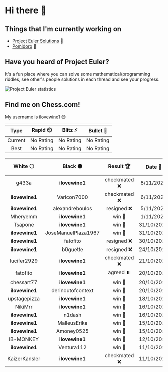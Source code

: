 <meta http-equiv='cache-control' content='no-cache'> 
<meta http-equiv='expires' content='0'> 
<meta http-equiv='pragma' content='no-cache'>

# Hi there 👋

## Things that I'm currently working on

- [Project Euler Solutions](https://github.com/ilovewine/project-euler-solutions) 🤔
- [Pomidoro](https://github.com/ilovewine/pomidoro) 🍅

## Have you heard of Project Euler?

It's a fun place where you can solve some mathematical/programming riddles, see other's people solutions in each thread and see your progress.

<img src="https://projecteuler.net/profile/ilovewine.png?" alt="Project Euler statistics" />

## Find me on Chess.com!

My username is [ilovewine1](https://www.chess.com/member/ilovewine1) 😊

<!--START_SECTION:chessStats-->
<!-- Automatically generated with https://github.com/Balastrong/chess-stats-action -->

| Type | Rapid ⏲️ | Blitz ⚡ | Bullet 🔫 |
|:---:|:---:|:---:|:---:|
| Current | No Rating | No Rating | No Rating |
| Best | No Rating | No Rating | No Rating |

| White ⚪ | Black ⚫ | Result 🏆 | Date 📅 | Position 🗺️ | Type 🕕 |
|:---:|:---:|:---:|:---:|:---:|:---:|
| g433a | **ilovewine1** | checkmated ❌ | 8/11/2023 | <a href="http://www.ee.unb.ca/cgi-bin/tervo/fen.pl?select=qn3b1r/6pp/3k4/1Q1p4/5B2/8/PP3PPP/2R1R1K1 b - - 2 23">Link</a> | Daily |
| **ilovewine1** | Varicon7000 | checkmated ❌ | 6/11/2023 | <a href="http://www.ee.unb.ca/cgi-bin/tervo/fen.pl?select=8/2R5/2p2k2/3p1pp1/3P4/8/7r/r4K2 w - - 8 47">Link</a> | Daily |
| **ilovewine1** | alexandreboulos | resigned ❌ | 5/11/2023 | <a href="http://www.ee.unb.ca/cgi-bin/tervo/fen.pl?select=8/2k5/1p6/3K4/8/8/p7/8 w - - 0 56">Link</a> | Daily |
| Mheryemm | **ilovewine1** | win 🥇 | 1/11/2023 | <a href="http://www.ee.unb.ca/cgi-bin/tervo/fen.pl?select=rnbqkbnr/pppp1ppp/8/4p3/4P3/8/PPPP1PPP/RNBQKBNR w KQkq e6 0 2">Link</a> | Daily |
| Tsapone | **ilovewine1** | win 🥇 | 31/10/2023 | <a href="http://www.ee.unb.ca/cgi-bin/tervo/fen.pl?select=r1bqkbnr/1ppp1ppp/p1n5/1B2p3/4P3/5N2/PPPP1PPP/RNBQK2R w KQkq - 0 4">Link</a> | Daily |
| **ilovewine1** | JoseManuelPlaza1967 | win 🥇 | 31/10/2023 | <a href="http://www.ee.unb.ca/cgi-bin/tervo/fen.pl?select=8/8/7p/3B3P/P7/8/2KBk1Q1/8 b - - 8 65">Link</a> | Daily |
| **ilovewine1** | fatofito | resigned ❌ | 30/10/2023 | <a href="http://www.ee.unb.ca/cgi-bin/tervo/fen.pl?select=3r1rk1/ppN2ppp/3P4/4p1qb/2B1P3/P2PP1nP/1B1K4/R7 w - - 1 24">Link</a> | Daily |
| **ilovewine1** | b0guette | resigned ❌ | 24/10/2023 | <a href="http://www.ee.unb.ca/cgi-bin/tervo/fen.pl?select=r4rk1/2p2pp1/3b3p/pp1P3R/1PQ5/B1N2nq1/P1bPBN2/R4K2 w - - 4 22">Link</a> | Daily |
| lucifer2929 | **ilovewine1** | checkmated ❌ | 21/10/2023 | <a href="http://www.ee.unb.ca/cgi-bin/tervo/fen.pl?select=rnb2kr1/pp3Q1p/2p1p3/q1PpN3/3Pp3/4P3/PP1N1PPP/R3K2R b KQ - 4 14">Link</a> | Daily |
| fatofito | **ilovewine1** | agreed ⏸️ | 20/10/2023 | <a href="http://www.ee.unb.ca/cgi-bin/tervo/fen.pl?select=7R/4nkp1/p2b1pn1/4p1qQ/1P6/P2r2B1/1P3PPP/5RK1 w - - 21 35">Link</a> | Daily |
| chessart77 | **ilovewine1** | win 🥇 | 20/10/2023 | <a href="http://www.ee.unb.ca/cgi-bin/tervo/fen.pl?select=r1b1kb1r/3p1ppp/7n/1pp1nN2/4P3/3q4/PP1PQPPP/R1B1K2R w KQkq - 4 15">Link</a> | Daily |
| **ilovewine1** | derinoutofcontext | win 🥇 | 20/10/2023 | <a href="http://www.ee.unb.ca/cgi-bin/tervo/fen.pl?select=r1bqkb1r/pppp1p1p/2n5/4p1B1/2B1N1P1/3P3P/PPP2P2/R2QK1NR b KQkq - 0 8">Link</a> | Daily |
| upstagepizza | **ilovewine1** | win 🥇 | 18/10/2023 | <a href="http://www.ee.unb.ca/cgi-bin/tervo/fen.pl?select=r1b4Q/ppppnp1p/4k1p1/8/4P3/NPBn4/PKP4q/R7 w - - 0 22">Link</a> | Daily |
| NikiMrr | **ilovewine1** | win 🥇 | 16/10/2023 | <a href="http://www.ee.unb.ca/cgi-bin/tervo/fen.pl?select=2b1k3/3p4/8/8/P2bP3/3P4/6PP/4q2K w - - 0 40">Link</a> | Daily |
| **ilovewine1** | n1dash | win 🥇 | 16/10/2023 | <a href="http://www.ee.unb.ca/cgi-bin/tervo/fen.pl?select=7r/1p2b3/2p1p1p1/B1k1p2p/PQ2n2P/8/1PP2PP1/2KR3R b - - 3 25">Link</a> | Daily |
| **ilovewine1** | MalleusErika | win 🥇 | 15/10/2023 | <a href="http://www.ee.unb.ca/cgi-bin/tervo/fen.pl?select=rn2k2r/ppN2p1p/4pn1b/3p1b2/3P1P2/3BPN1P/PqPB4/R2QK2R b KQkq - 0 12">Link</a> | Daily |
| **ilovewine1** | Amoney0525 | win 🥇 | 15/10/2023 | <a href="http://www.ee.unb.ca/cgi-bin/tervo/fen.pl?select=r1bqkb1r/5ppp/1pnp1n2/p1pNp3/2B1P3/P2P1Q1P/1PP2PP1/R1B1K1NR b KQkq - 1 9">Link</a> | Daily |
| IB-MONKEY | **ilovewine1** | win 🥇 | 12/10/2023 | <a href="http://www.ee.unb.ca/cgi-bin/tervo/fen.pl?select=rnbqkbnr/pppp1p1p/4p3/6p1/3P1B2/8/PPP1PPPP/RN1QKBNR w KQkq g6 0 3">Link</a> | Daily |
| **ilovewine1** | Ventura112 | win 🥇 | 11/10/2023 | <a href="http://www.ee.unb.ca/cgi-bin/tervo/fen.pl?select=r4rk1/p2n1ppp/1bp3b1/1p2p1N1/1P2P1P1/P1PQ1P2/7P/R2K1B1R b - - 0 17">Link</a> | Daily |
| KaizerKansler | **ilovewine1** | checkmated ❌ | 11/10/2023 | <a href="http://www.ee.unb.ca/cgi-bin/tervo/fen.pl?select=r1bqkb1r/pppp1Q1p/2n4p/8/2BpP3/8/PPP2PPP/RN2K1NR b KQkq - 0 6">Link</a> | Daily |

<!--END_SECTION:chessStats-->
